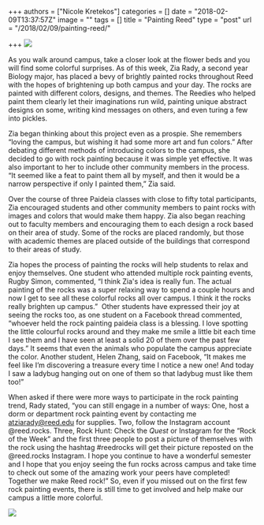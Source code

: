 +++
authors = ["Nicole Kretekos"]
categories = []
date = "2018-02-09T13:37:57Z"
image = ""
tags = []
title = "Painting Reed"
type = "post"
url = "/2018/02/09/painting-reed/"

+++
![](/uploads/2018/02/09/zia2.jpg)

As you walk around campus, take a closer look at the flower beds and you will find some colorful surprises. As of this week, Zia Rady, a second year Biology major, has placed a bevy of brightly painted rocks throughout Reed with the hopes of brightening up both campus and your day. The rocks are painted with different colors, designs, and themes. The Reedies who helped paint them clearly let their imaginations run wild, painting unique abstract designs on some, writing kind messages on others, and even turing a few into pickles. 

Zia began thinking about this project even as a prospie. She remembers “loving the campus, but wishing it had some more art and fun colors.” After debating different methods of introducing colors to the campus, she decided to go with rock painting because it was simple yet effective. It was also important to her to include other community members in the process. “It seemed like a feat to paint them all by myself, and then it would be a narrow perspective if only I painted them,” Zia said.

Over the course of three Paideia classes with close to fifty total participants, Zia encouraged students and other community members to paint rocks with images and colors that would make them happy. Zia also began reaching out to faculty members and encouraging them to each design a rock based on their area of study. Some of the rocks are placed randomly, but those with academic themes are placed outside of the buildings that correspond to their areas of study. 

Zia hopes the process of painting the rocks will help students to relax and enjoy themselves. One student who attended multiple rock painting events, Rugby Simon, commented, “I think Zia's idea is really fun. The actual painting of the rocks was a super relaxing way to spend a couple hours and now I get to see all these colorful rocks all over campus. I think it the rocks really brighten up campus.”  Other students have expressed their joy at seeing the rocks too, as one student on a Facebook thread commented, “whoever held the rock painting paideia class is a blessing. I love spotting the little colourful rocks around and they make me smile a little bit each time I see them and I have seen at least a solid 20 of them over the past few days.” It seems that even the animals who populate the campus appreciate the color. Another student, Helen Zhang, said on Facebook, “It makes me feel like I’m discovering a treasure every time I notice a new one! And today I saw a ladybug hanging out on one of them so that ladybug must like them too!” 

When asked if there were more ways to participate in the rock painting trend, Rady stated, “you can still engage in a number of ways: One, host a dorm or department rock painting event by contacting me atziarady@reed.edu for supplies. Two, follow the Instagram account @reed.rocks. Three, Rock Hunt: Check the _Quest_ or Instagram for the “Rock of the Week” and the first three people to post a picture of themselves with the rock using the hashtag #reedrocks will get their picture reposted on the @reed.rocks Instagram. I hope you continue to have a wonderful semester and I hope that you enjoy seeing the fun rocks across campus and take time to check out some of the amazing work your peers have completed! Together we make Reed rock!” So, even if you missed out on the first few rock painting events, there is still time to get involved and help make our campus a little more colorful.

  
![](/uploads/2018/02/09/zia1.jpg)